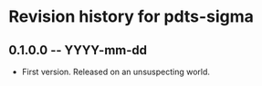 # Revision history for pdts-sigma

## 0.1.0.0 -- YYYY-mm-dd

* First version. Released on an unsuspecting world.
